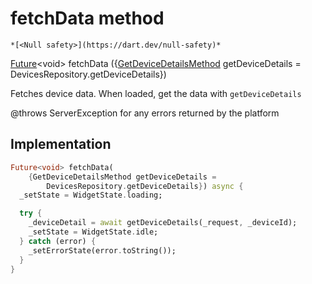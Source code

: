 


# fetchData method




    *[<Null safety>](https://dart.dev/null-safety)*




[Future](https://api.flutter.dev/flutter/dart-async/Future-class.html)&lt;void> fetchData
({[GetDeviceDetailsMethod](../../providers_power_trait_provider/GetDeviceDetailsMethod.md) getDeviceDetails = DevicesRepository.getDeviceDetails})





<p>Fetches device data. When loaded, get the data with <code>getDeviceDetails</code></p>
<p>@throws ServerException for any errors returned by the platform</p>



## Implementation

```dart
Future<void> fetchData(
    {GetDeviceDetailsMethod getDeviceDetails =
        DevicesRepository.getDeviceDetails}) async {
  _setState = WidgetState.loading;

  try {
    _deviceDetail = await getDeviceDetails(_request, _deviceId);
    _setState = WidgetState.idle;
  } catch (error) {
    _setErrorState(error.toString());
  }
}
```







